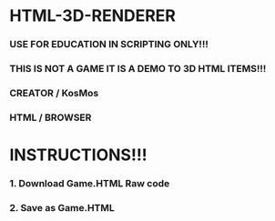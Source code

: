# HTML-3D-RENDERER
### USE FOR EDUCATION IN SCRIPTING ONLY!!!
### THIS IS NOT A GAME IT IS A DEMO TO 3D HTML ITEMS!!!
###
### CREATOR / KosMos
### HTML / BROWSER
# INSTRUCTIONS!!!
### 1. Download Game.HTML Raw code
### 2. Save as Game.HTML
